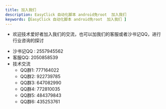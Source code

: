 ```yaml
---
title: 加入我们
description: EasyClick 自动化脚本 android免root  加入我们 
keywords: [EasyClick 自动化脚本 android免root  加入我们 ]
---
```


- 欢迎技术爱好者加入我们的交流，也可以加我们的客服或者沙书记QQ，进行行业咨询的探讨

* 沙书记QQ : 2557945562
* 客服QQ: 2050858539
* 技术交流 
    * QQ群1:  777164022
    * QQ群2:  922739785
    * QQ群3:  647082990
    * QQ群4:  772810035
    * QQ群5: 484379843
    * QQ群6:  435253761

